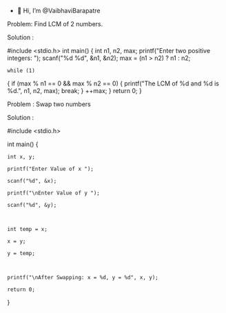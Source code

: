 - 👋 Hi, I’m @VaibhaviBarapatre

Problem: Find LCM of 2 numbers.

Solution :

#include <stdio.h>
int main() 
{
    int n1, n2, max;
    printf("Enter two positive integers: ");
    scanf("%d %d", &n1, &n2);
    max = (n1 > n2) ? n1 : n2;

    while (1)
 {
        if (max % n1 == 0 && max % n2 == 0) {
            printf("The LCM of %d and %d is %d.", n1, n2, max);
            break;
        }
        ++max;
    }
    return 0;
}


Problem : Swap two numbers 

Solution :

#include <stdio.h> 

int main() 
{ 

    int x, y; 

    printf("Enter Value of x "); 

    scanf("%d", &x); 

    printf("\nEnter Value of y "); 

    scanf("%d", &y); 

  

    int temp = x; 

    x = y; 

    y = temp; 

  

    printf("\nAfter Swapping: x = %d, y = %d", x, y); 

    return 0; 
} 



